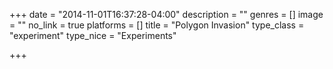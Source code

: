 +++
date = "2014-11-01T16:37:28-04:00"
description = ""
genres = []
image = ""
no_link = true
platforms = []
title = "Polygon Invasion"
type_class = "experiment"
type_nice = "Experiments"

+++

